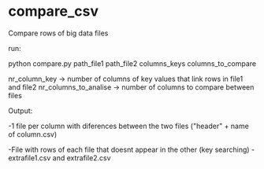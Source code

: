 # compare_csv

Compare rows of big data files


run:

python compare.py path_file1 path_file2 columns_keys columns_to_compare

nr_column_key -> number of columns of key values that link rows in file1 and file2
nr_columns_to_analise -> number of columns to compare between files


Output:

-1 file per column with diferences between the two files ("header" + name of column.csv)


-File with rows of each file that doesnt appear in the other (key searching) - extrafile1.csv and extrafile2.csv
